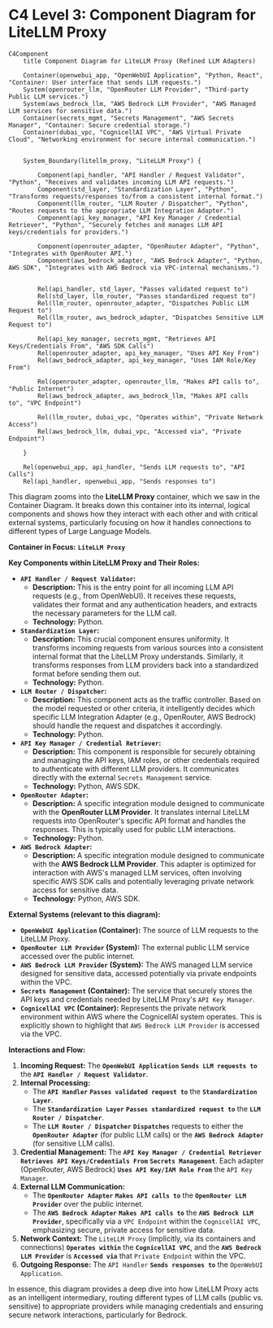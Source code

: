 # C4 Level 3: Component Diagram for LiteLLM Proxy

```mermaid
C4Component
    title Component Diagram for LiteLLM Proxy (Refined LLM Adapters)

    Container(openwebui_app, "OpenWebUI Application", "Python, React", "Container: User interface that sends LLM requests.")
    System(openrouter_llm, "OpenRouter LLM Provider", "Third-party Public LLM services.")
    System(aws_bedrock_llm, "AWS Bedrock LLM Provider", "AWS Managed LLM services for sensitive data.")
    Container(secrets_mgmt, "Secrets Management", "AWS Secrets Manager", "Container: Secure credential storage.")
    Container(dubai_vpc, "CognicellAI VPC", "AWS Virtual Private Cloud", "Networking environment for secure internal communication.")


    System_Boundary(litellm_proxy, "LiteLLM Proxy") {

        Component(api_handler, "API Handler / Request Validator", "Python", "Receives and validates incoming LLM API requests.")
        Component(std_layer, "Standardization Layer", "Python", "Transforms requests/responses to/from a consistent internal format.")
        Component(llm_router, "LLM Router / Dispatcher", "Python", "Routes requests to the appropriate LLM Integration Adapter.")
        Component(api_key_manager, "API Key Manager / Credential Retriever", "Python", "Securely fetches and manages LLM API keys/credentials for providers.")

        Component(openrouter_adapter, "OpenRouter Adapter", "Python", "Integrates with OpenRouter API.")
        Component(aws_bedrock_adapter, "AWS Bedrock Adapter", "Python, AWS SDK", "Integrates with AWS Bedrock via VPC-internal mechanisms.")


        Rel(api_handler, std_layer, "Passes validated request to")
        Rel(std_layer, llm_router, "Passes standardized request to")
        Rel(llm_router, openrouter_adapter, "Dispatches Public LLM Request to")
        Rel(llm_router, aws_bedrock_adapter, "Dispatches Sensitive LLM Request to")

        Rel(api_key_manager, secrets_mgmt, "Retrieves API Keys/Credentials From", "AWS SDK Calls")
        Rel(openrouter_adapter, api_key_manager, "Uses API Key From")
        Rel(aws_bedrock_adapter, api_key_manager, "Uses IAM Role/Key From")

        Rel(openrouter_adapter, openrouter_llm, "Makes API calls to", "Public Internet")
        Rel(aws_bedrock_adapter, aws_bedrock_llm, "Makes API calls to", "VPC Endpoint")

        Rel(llm_router, dubai_vpc, "Operates within", "Private Network Access")
        Rel(aws_bedrock_llm, dubai_vpc, "Accessed via", "Private Endpoint")

    }

    Rel(openwebui_app, api_handler, "Sends LLM requests to", "API Calls")
    Rel(api_handler, openwebui_app, "Sends responses to")
```

This diagram zooms into the **LiteLLM Proxy** container, which we saw in the Container Diagram. It breaks down this container into its internal, logical components and shows how they interact with each other and with critical external systems, particularly focusing on how it handles connections to different types of Large Language Models.

**Container in Focus:** **`LiteLLM Proxy`**

**Key Components within LiteLLM Proxy and Their Roles:**

*   **`API Handler / Request Validator`:**
    *   **Description:** This is the entry point for all incoming LLM API requests (e.g., from OpenWebUI). It receives these requests, validates their format and any authentication headers, and extracts the necessary parameters for the LLM call.
    *   **Technology:** Python.
*   **`Standardization Layer`:**
    *   **Description:** This crucial component ensures uniformity. It transforms incoming requests from various sources into a consistent internal format that the LiteLLM Proxy understands. Similarly, it transforms responses from LLM providers back into a standardized format before sending them out.
    *   **Technology:** Python.
*   **`LLM Router / Dispatcher`:**
    *   **Description:** This component acts as the traffic controller. Based on the model requested or other criteria, it intelligently decides which specific LLM Integration Adapter (e.g., OpenRouter, AWS Bedrock) should handle the request and dispatches it accordingly.
    *   **Technology:** Python.
*   **`API Key Manager / Credential Retriever`:**
    *   **Description:** This component is responsible for securely obtaining and managing the API keys, IAM roles, or other credentials required to authenticate with different LLM providers. It communicates directly with the external `Secrets Management` service.
    *   **Technology:** Python, AWS SDK.
*   **`OpenRouter Adapter`:**
    *   **Description:** A specific integration module designed to communicate with the **OpenRouter LLM Provider**. It translates internal LiteLLM requests into OpenRouter's specific API format and handles the responses. This is typically used for public LLM interactions.
    *   **Technology:** Python.
*   **`AWS Bedrock Adapter`:**
    *   **Description:** A specific integration module designed to communicate with the **AWS Bedrock LLM Provider**. This adapter is optimized for interaction with AWS's managed LLM services, often involving specific AWS SDK calls and potentially leveraging private network access for sensitive data.
    *   **Technology:** Python, AWS SDK.

**External Systems (relevant to this diagram):**

*   **`OpenWebUI Application` (Container):** The source of LLM requests to the LiteLLM Proxy.
*   **`OpenRouter LLM Provider` (System):** The external public LLM service accessed over the public internet.
*   **`AWS Bedrock LLM Provider` (System):** The AWS managed LLM service designed for sensitive data, accessed potentially via private endpoints within the VPC.
*   **`Secrets Management` (Container):** The service that securely stores the API keys and credentials needed by LiteLLM Proxy's `API Key Manager`.
*   **`CognicellAI VPC` (Container):** Represents the private network environment within AWS where the CognicellAI system operates. This is explicitly shown to highlight that `AWS Bedrock LLM Provider` is accessed via the VPC.

**Interactions and Flow:**

1.  **Incoming Request:** The **`OpenWebUI Application`** **`Sends LLM requests to`** the **`API Handler / Request Validator`**.
2.  **Internal Processing:**
    *   The **`API Handler`** **`Passes validated request to`** the **`Standardization Layer`**.
    *   The **`Standardization Layer`** **`Passes standardized request to`** the **`LLM Router / Dispatcher`**.
    *   The **`LLM Router / Dispatcher`** **`Dispatches`** requests to either the **`OpenRouter Adapter`** (for public LLM calls) or the **`AWS Bedrock Adapter`** (for sensitive LLM calls).
3.  **Credential Management:** The **`API Key Manager / Credential Retriever`** **`Retrieves API Keys/Credentials From`** **`Secrets Management`**. Each adapter (OpenRouter, AWS Bedrock) **`Uses API Key/IAM Role From`** the `API Key Manager`.
4.  **External LLM Communication:**
    *   The **`OpenRouter Adapter`** **`Makes API calls to`** the **`OpenRouter LLM Provider`** over the public internet.
    *   The **`AWS Bedrock Adapter`** **`Makes API calls to`** the **`AWS Bedrock LLM Provider`**, specifically via a `VPC Endpoint` within the `CognicellAI VPC`, emphasizing secure, private access for sensitive data.
5.  **Network Context:** The `LiteLLM Proxy` (implicitly, via its containers and connections) **`Operates within`** the **`CognicellAI VPC`**, and the **`AWS Bedrock LLM Provider`** is **`Accessed via`** that `Private Endpoint` within the VPC.
6.  **Outgoing Response:** The `API Handler` **`Sends responses to`** the `OpenWebUI Application`.

In essence, this diagram provides a deep dive into how LiteLLM Proxy acts as an intelligent intermediary, routing different types of LLM calls (public vs. sensitive) to appropriate providers while managing credentials and ensuring secure network interactions, particularly for Bedrock.
